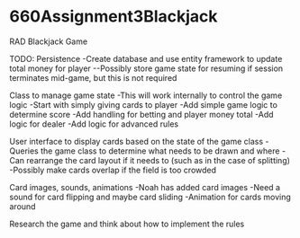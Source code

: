# 660Assignment3Blackjack
RAD Blackjack Game


TODO:
Persistence
-Create database  and use entity framework to update total money for player
--Possibly store game state for resuming if session terminates mid-game, but this is not required

Class to manage game state
-This will work internally to control the game logic
-Start with simply giving cards to player
-Add simple game logic to determine score
-Add handling for betting and player money total
-Add logic for dealer
-Add logic for advanced rules

User interface to display cards based on the state of the game class
-Queries the game class to determine what needs to be drawn and where
-Can rearrange the card layout if it needs to (such as in the case of splitting)
-Possibly make cards overlap if the field is too crowded

Card images, sounds, animations
-Noah has added card images
-Need a sound for card flipping and maybe card sliding
-Animation for cards moving around


Research the game and think about how to implement the rules
